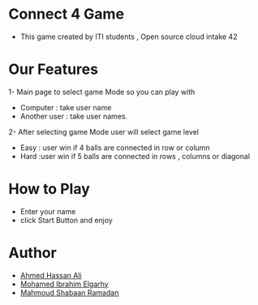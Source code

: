 # Connect 4 Game
* This game created by ITI students , Open source cloud intake 42 

# Our Features
1- Main page to select game Mode so you can play with 
* Computer : take user name
* Another user : take user names.

2- After selecting game Mode user will select game level
* Easy : user win if 4 balls are connected in row or column
* Hard :user win if 5 balls are connected in rows , columns or
diagonal

# How to Play
* Enter your name 
* click Start Button and enjoy 

#  Author 
* [Ahmed Hassan Ali](https://github.com/ahmedhassan1999)
* [Mohamed Ibrahim Elgarhy](https://github.com/MohamedElgarhy95)
* [Mahmoud Shabaan Ramadan](https://github.com/mahmoudshaaban5)
